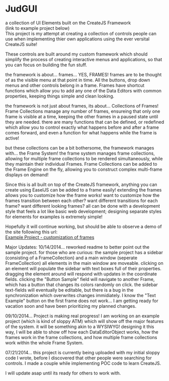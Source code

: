 JudGUI
======

a collection of UI Elements built on the CreateJS Framework <br/>
(link to example project below) <br/>
This project is my attempt at creating a collection of controls people can use when implementing thier own applications using 
the ever versital CreateJS suite!  

These controls are built around my custom framework which should simplify the process of creating interactive menus and applications, so that you can focus on building the fun stuff.

the framework is about... frames... YES, FRAMES! frames are to be thought of as the visible menu at that point in time. All the buttons, drop down menus and other controls belong in a frame. Frames have shortcut functions which allow you to add any one of the Data Editors with common properties, keeping things simple and clean looking.

the framework is not just about frames, its about... Collections of Frames! Frame Collections manage any number of frames, ensureing that only one frame is visible at a time, keeping the other frames in a paused state until they are needed. there are many functions that can be defined, or redefined which allow you to control exactly what happens before and after a frame comes forward, and even a function for what happens while the frame is active!

but these collections can be a bit bothersome, the framework manages with... the Frame System! the frame system manages frame collections, allowing for multiple frame collections to be rendered simultaneously, while they maintain their individual Frames. Frame Collections can be added to the Frame Engine on the fly, allowing you to construct complex multi-frame displays on demand!

Since this is all built on top of the CreateJS framework, anything you can create using EaselJS can be added to a frame easily! extending the frames allows you to customize how the frame works! want to customize how the frames transition between each other? want different transitions for each frame? want different looking frames? all can be done with a development style that feels a lot like basic web development; designing separate styles for elements for examples is extremely simple!

Hopefully it will continue working, but should be able to observe a demo of the site following this url: <br/><a href="http://rawgit.com/jmdjr/JudGUI/master/JudGUI/JudGUI/default.html" target="_blank">Example Project - customization of frames</a>

Major Updates:
10/14/2014... reworked readme to better point out the sample project. for those who are curious:
the sample project has a sidebar (consisting of a FrameCollection) and a main window (seperate FrameCollection)  all elements in the main window are moveable. clicking on an element will populate the sidebar with text boxes full of their properties.  dragging the element around will respond with updates in the coordinate fields.  clicking the "Button Sample" field will navigate to another Frame, which has a button that changes its colors randomly on click.  the sidebar text-fields will eventually be editable, but there is a bug in the synchronization which overwrites changes immidiately.  I know the "Text Example" button on the first frame does not work... I am getting ready for vacation soon and have been prioritizing my planned changes.

09/10/2014... Project is making real progress! I am working on an example project (which is kind of sloppy ATM) which will show off the major features of the system. it will be something akin to a WYSIWYG!  designing it this way, I will be able to show off how each DataEditorObject works, how the frames work in the frame collections, and how multiple frame collections work within the whole Frame System.  

07/21/2014... this project is currently being uploaded with my initial sloppy code I wrote, before I discovered
that other people were searching for controls.  I made a couple while implementing POC code to learn CreateJS.


I will update asap until its ready for others to work with.
